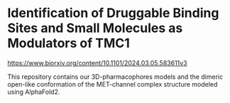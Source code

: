 # Identification of Druggable Binding Sites and Small Molecules as Modulators of TMC1

https://www.biorxiv.org/content/10.1101/2024.03.05.583611v3

This repository contains our 3D-pharmacophores models and the dimeric open-like conformation of the MET-channel complex structure modeled using AlphaFold2.




